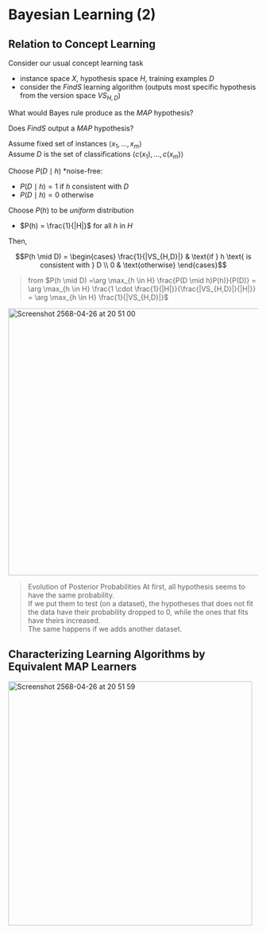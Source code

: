 # Bayesian Learning (2)

## Relation to Concept Learning

Consider our usual concept learning task

- instance space $X$, hypothesis space $H$, training examples $D$
- consider the $FindS$ learning algorithm (outputs most specific hypothesis from the version space $VS_{H,D}$)

What would Bayes rule produce as the $MAP$ hypothesis?

Does $FindS$ output a $MAP$ hypothesis?

Assume fixed set of instances $\langle x_1 , \dots , x_m \rangle$  
Assume $D$ is the set of classifications  $\langle c(x_1) , \dots , c(x_m) \rangle$

Choose $P(D \mid h)$ *noise-free:

- $P(D \mid h) = 1$ if $h$ consistent with $D$
- $P(D \mid h) = 0$ otherwise

Choose $P(h)$ to be *uniform* distribution

- $P(h) = \frac{1}{|H|}$ for all $h$ in $H$

Then,

```math
P(h \mid D) = \begin{cases} \frac{1}{|VS_{H,D}|} & \text{if } h \text{ is consistent with } D \\ 0 & \text{otherwise} \end{cases}
```
> from $P(h \mid D) =\arg \max_{h \in H} \frac{P(D \mid h)P(h)}{P(D)} = \arg \max_{h \in H} \frac{1 \cdot \frac{1}{|H|}}{\frac{|VS_{H,D}|}{|H|}} = \arg \max_{h \in H} \frac{1}{|VS_{H,D}|}$

<img width="537" alt="Screenshot 2568-04-26 at 20 51 00" src="https://github.com/user-attachments/assets/f4a971ba-5c09-4235-8605-4ee07f575fb5" />

> Evolution of Posterior Probabilities
> At first, all hypothesis seems to have the same probability.  
> If we put them to test (on a dataset), the hypotheses that does not fit the data have their probability dropped to 0, while the ones that fits have theirs increased.  
> The same happens if we adds another dataset.

## Characterizing Learning Algorithms by Equivalent MAP Learners

<img width="491" alt="Screenshot 2568-04-26 at 20 51 59" src="https://github.com/user-attachments/assets/c45e3920-e088-4925-8f9b-e19e3f1d1017" />
